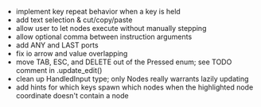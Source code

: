 - implement key repeat behavior when a key is held
- add text selection & cut/copy/paste
- allow user to let nodes execute without manually stepping
- allow optional comma between instruction arguments
- add ANY and LAST ports
- fix io arrow and value overlapping
- move TAB, ESC, and DELETE out of the Pressed enum; see TODO comment in .update_edit()
- clean up HandledInput type; only Nodes really warrants lazily updating
- add hints for which keys spawn which nodes when the highlighted node coordinate doesn't contain a node